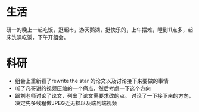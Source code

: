 # 生活
研一的晚上一起吃饭，逛超市，游天鹅湖，挺快乐的，上午摆难，睡到11点多，起床洗澡吃饭，下午开组会。

# 科研
- 组会上重新看了rewrite the star 的论文以及讨论接下来要做的事情
- 听了凡哥讲的视频压缩的一个痛点，然后考虑一下这个方向
- 跟刘老师讨论了论文，列出了论文需要求改的点。 讨论了一下接下来的方向，决定先多线程做JPEG近无损以及端到端视频
